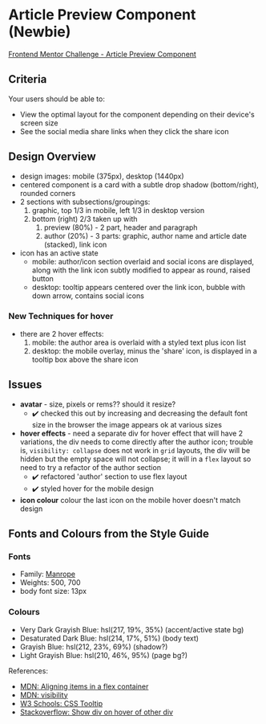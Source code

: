 # Article Preview Component (Newbie)

[Frontend Mentor Challenge - Article Preview Component](https://www.frontendmentor.io/challenges/article-preview-component-dYBN_pYFT)

## Criteria

Your users should be able to:

- View the optimal layout for the component depending on their device's screen
  size
- See the social media share links when they click the share icon

## Design Overview

- design images: mobile (375px), desktop (1440px)
- centered component is a card with a subtle drop shadow (bottom/right), rounded
  corners
- 2 sections with subsections/groupings:
  1. graphic, top 1/3 in mobile, left 1/3 in desktop version
  1. bottom (right) 2/3 taken up with
     1. preview (80%) - 2 part, header and paragraph
     1. author (20%) - 3 parts: graphic, author name and article date (stacked),
        link icon
- icon has an active state
  - mobile: author/icon section overlaid and social icons are displayed, along
    with the link icon subtly modified to appear as round, raised button
  - desktop: tooltip appears centered over the link icon, bubble with down
    arrow, contains social icons

### New Techniques for hover

- there are 2 hover effects:
  1. mobile: the author area is overlaid with a styled text plus icon list
  1. desktop: the mobile overlay, minus the 'share' icon, is displayed in a
     tooltip box above the share icon

## Issues

- **avatar** - size, pixels or rems?? should it resize?
  - ✔️ checked this out by increasing and decreasing the default font size in
    the browser the image appears ok at various sizes
- **hover effects** - need a separate div for hover effect that will have 2
  variations, the div needs to come directly after the author icon; trouble is,
  `visibility: collapse` does not work in `grid` layouts, the div will be hidden
  but the empty space will not collapse; it will in a `flex` layout so need to
  try a refactor of the author section
  - ✔️ refactored 'author' section to use flex layout
  - ✔️ styled hover for the mobile design
- **icon colour** colour the last icon on the mobile hover doesn't match design

## Fonts and Colours from the Style Guide

### Fonts

- Family: [Manrope](https://fonts.google.com/specimen/Manrope)
- Weights: 500, 700
- body font size: 13px

### Colours

- Very Dark Grayish Blue: hsl(217, 19%, 35%) (accent/active state bg)
- Desaturated Dark Blue: hsl(214, 17%, 51%) (body text)
- Grayish Blue: hsl(212, 23%, 69%) (shadow?)
- Light Grayish Blue: hsl(210, 46%, 95%) (page bg?)

References:

- [MDN: Aligning items in a flex container](https://developer.mozilla.org/en-US/docs/Web/CSS/CSS_Flexible_Box_Layout/Aligning_Items_in_a_Flex_Container)
- [MDN: visibility](https://developer.mozilla.org/en-US/docs/Web/CSS/visibility)
- [W3 Schools: CSS Tooltip](https://www.w3schools.com/css/css_tooltip.asp)
- [Stackoverflow: Show div on hover of other div](https://stackoverflow.com/questions/26072773/show-div-on-hover-of-other-div-that-is-not-parent-with-css-or-js?noredirect=1&lq=1)
